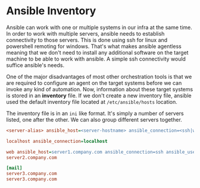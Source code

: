 # Ansible Inventory

Ansible can work with one or multiple systems in our infra at the same time. In order to work with multiple servers, 
ansible needs to establish connectivity to those servers. This is done using ssh for linux and powershell remoting for 
windows. That's what makes ansible agentless meaning that we don't need to install any additional software on the target
 machine to be able to work with ansible. A simple ssh connectivity would suffice ansible's needs.

One of the major disadvantages of most other orchestration tools is that we are required to configure an agent on the 
target systems before we can invoke any kind of automation. Now, information about these target systems is stored in an 
**inventory** file. If we don't create a new inventory file, ansible used the default inventory file located at 
`/etc/ansible/hosts` location.

The inventory file is in an `ini` like format. It's simply a number of servers listed, one after the other. We can also 
group different servers together.

```ini
<server-alias> ansible_host=<server-hostname> ansible_connection=<ssh|winrm> ansible_port=<22(default)> ansible_user=<user> ansible_ssh_pass=<passwrd>

localhost ansible_connection=localhost

web ansible_host=server1.company.com ansible_connection=ssh ansible_user=root ansible_ssh_pass=Pwd#3
server2.company.com

[mail]
server3.company.com
server3.company.com
```